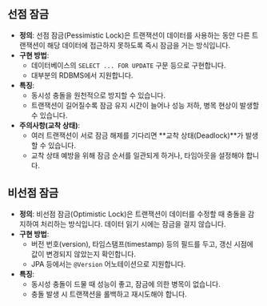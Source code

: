 

## 선점 잠금
- **정의**: 선점 잠금(Pessimistic Lock)은 트랜잭션이 데이터를 사용하는 동안 다른 트랜잭션이 해당 데이터에 접근하지 못하도록 즉시 잠금을 거는 방식입니다.
- **구현 방법**:
  - 데이터베이스의 `SELECT ... FOR UPDATE` 구문 등으로 구현합니다.
  - 대부분의 RDBMS에서 지원합니다.
- **특징**:
  - 동시성 충돌을 원천적으로 방지할 수 있습니다.
  - 트랜잭션이 길어질수록 잠금 유지 시간이 늘어나 성능 저하, 병목 현상이 발생할 수 있습니다.
- **주의사항(교착 상태)**:
  - 여러 트랜잭션이 서로 잠금 해제를 기다리면 **교착 상태(Deadlock)**가 발생할 수 있습니다.
  - 교착 상태 예방을 위해 잠금 순서를 일관되게 하거나, 타임아웃을 설정해야 합니다.

## 비선점 잠금
- **정의**: 비선점 잠금(Optimistic Lock)은 트랜잭션이 데이터를 수정할 때 충돌을 감지하여 처리하는 방식입니다. 데이터 읽기 시에는 잠금을 걸지 않습니다.
- **구현 방법**:
  - 버전 번호(version), 타임스탬프(timestamp) 등의 필드를 두고, 갱신 시점에 값이 변경되지 않았는지 확인합니다.
  - JPA 등에서는 `@Version` 어노테이션으로 지원합니다.
- **특징**:
  - 동시성 충돌이 드물 때 성능이 좋고, 잠금에 의한 병목이 없습니다.
  - 충돌 발생 시 트랜잭션을 롤백하고 재시도해야 합니다.